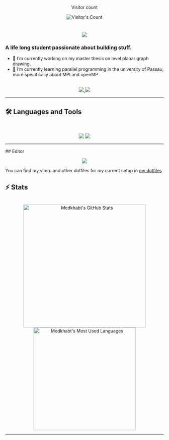 

<!--
**medkhabt/medkhabt** is a ✨ _special_ ✨ repository because its `README.md` (this file) appears on your GitHub profile.

Here are some ideas to get you started:

- 🔭 I’m currently working on ...
- 🌱 I’m currently learning ...
- 👯 I’m looking to collaborate on ...
- 🤔 I’m looking for help with ...
- 💬 Ask me about ...
- 📫 How to reach me: ...
- 😄 Pronouns: ...
- ⚡ Fun fact: ...
-->

<div align="center"> 
  <p>Visitor count</p>
  <img src="https://profile-counter.glitch.me/medkhabt/count.svg" alt="Visitor's Count" />
</div>

<h1 align="center">
    <img src="https://readme-typing-svg.herokuapp.com/?font=Inter&size=48&center=true&vCenter=true&width=500&height=70&color=4493F8&duration=4000&lines=Hi+There!+%F0%9F%91%8B;+I%27m+Khalil+Loukhnati!;" />
</h1>


### A life long student passionate about building stuff.

- 🔭 I’m currently working on my master thesis on level planar graph drawing.
- 🌱 I’m currently learning parallel programming in the university of Passau, more specifically about MPI and openMP

<br>

<div align="center">
  <a href="mohamedkhalil.loukhnati@gmail.com">
    <img src="https://img.shields.io/badge/Gmail-333333?style=for-the-badge&logo=gmail&logoColor=red" />
  </a>
  <a href="https://www.linkedin.com/in/mohamed-khalil-loukhnati/" target="_blank">
    <img src="https://img.shields.io/badge/LinkedIn-0077B5?style=for-the-badge&logo=linkedin&logoColor=white" target="_blank" />
  </a>
</div>

<hr>

## 🛠️ Languages and Tools

<br>

<p align="center">
  <img src="https://skillicons.dev/icons?i=java,spring,c,cpp,golang,python,bash,mysql,mongodb" />
  <img src="https://skillicons.dev/icons?i=html,css,tailwind,js,git,postman,latex,docker" />
</p>

<hr>
## Editor 
<p align="center">
  <img src="https://skillicons.dev/icons?i=vim" />

  You can find my vimrc and other dotfiles for my current setup in [my dotfiles](https://github.com/medkhabt/dotfiles)
<br>

## ⚡️ Stats

<br>

<div align=center>
  <img width=390 src="https://github-readme-stats.vercel.app/api?username=medkhabt&theme=transparent&count_private=true&show_icons=true&rank_icon=github&locale=en" alt="Medkhabt's GitHub Stats" />
  <img width=325 src="https://github-readme-stats.vercel.app/api/top-langs?username=medkhabt&theme=transparent&layout=donut&hide=css&langs_count=8&border_radius=10&show_icons=true&locale=en" alt="Medkhabt's Most Used Languages" />
</div>

<hr>
